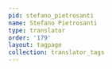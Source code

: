 ```yaml
---
pid: stefano_pietrosanti
name: Stefano Pietrosanti
type: translator
order: '179'
layout: tagpage
collection: translator_tags
---
```

